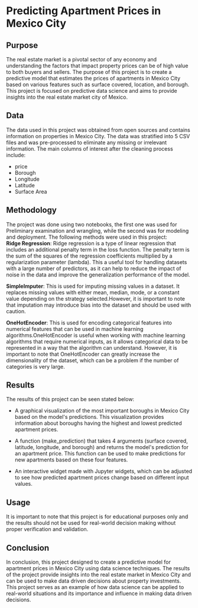 # Predicting Apartment Prices in Mexico City
## Purpose
The real estate market is a pivotal sector of any economy and understanding the factors that impact property prices can be of high value to both buyers and sellers. The purpose of this project is to create a predictive model that estimates the prices of apartments in Mexico City based on various features such as surface covered, location, and borough. This project is focused on predictive data science and aims to provide insights into the real estate market city of Mexico.
## Data
The data used in this project was obtained from open sources and contains information on properties in Mexico City. The data was stratified into 5 CSV files and was pre-processed to eliminate any missing or irrelevant information. The main columns of interest after the cleaning process include:
* price
* Borough
* Longitude
* Latitude
* Surface Area

## Methodology
The project was done using two notebooks, the first one was used for Preliminary examination and wrangling, while the second was for modeling and deployment. The following methods were used in this project:                                                                                                                                                                                                                                                                         
**Ridge Regression**: Ridge regression is a type of linear regression that includes an additional penalty term in the loss function. The penalty term is the sum of the squares of the regression coefficients multiplied by a regularization parameter (lambda). This a useful tool for handling datasets with a large number of predictors, as it can help to reduce the impact of noise in the data and improve the generalization performance of the model.

**SimpleImputer**: This is used for imputing missing values in a dataset. It replaces missing values with either mean, median, mode, or a constant value depending on the strategy selected.However, it is important to note that imputation may introduce bias into the dataset and should be used with caution.

**OneHotEncoder**: This is used for encoding categorical features into numerical features that can be used in machine learning algorithms.OneHotEncoder is useful when working with machine learning algorithms that require numerical inputs, as it allows categorical data to be represented in a way that the algorithm can understand. However, it is important to note that OneHotEncoder can greatly increase the dimensionality of the dataset, which can be a problem if the number of categories is very large.

## Results
The results of this project can be seen stated below:
* A graphical visualization of the most important boroughs in Mexico City based on the model's predictions. This visualization provides information about boroughs having the highest and lowest predicted apartment prices.

* A function (make_prediction) that takes 4 arguments (surface covered, latitude, longitude, and borough) and returns the model's prediction for an apartment price. This function can be used to make predictions for new apartments based on these four features.

* An interactive widget made with Jupyter widgets, which can be adjusted to see how predicted apartment prices change based on different input values.
 
## Usage
It is important to note that this project is for educational purposes only and the results should not be used for real-world decision making without proper verification and validation.
## Conclusion
In conclusion, this project designed  to create a predictive model for apartment prices in Mexico City using data science techniques. The results of the project provide insights into the real estate market in Mexico City and can be used to make data driven decisions about property investments. This project serves as an example of how data science can be applied to real-world situations and its importance and influence in making data driven decisions.

 
                                                                                                                                                                                                                                             